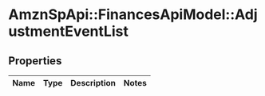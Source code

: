 # AmznSpApi::FinancesApiModel::AdjustmentEventList

## Properties
Name | Type | Description | Notes
------------ | ------------- | ------------- | -------------

